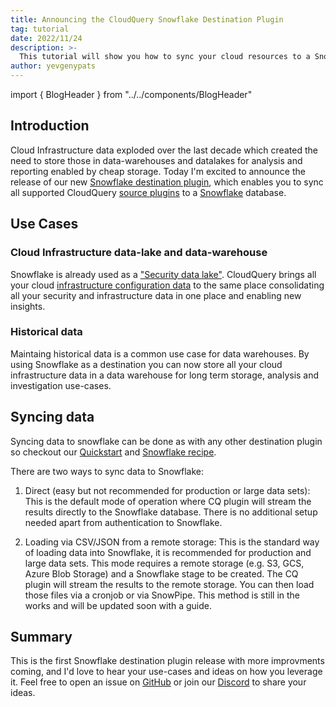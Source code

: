 ```yaml
---
title: Announcing the CloudQuery Snowflake Destination Plugin
tag: tutorial
date: 2022/11/24
description: >-
  This tutorial will show you how to sync your cloud resources to a Snowflake database.
author: yevgenypats
---
```


import { BlogHeader } from "../../components/BlogHeader"

<BlogHeader/>

## Introduction

Cloud Infrastructure data exploded over the last decade which created the need to store those in data-warehouses and datalakes for analysis and reporting enabled by cheap storage. Today I'm excited to announce the release of our new [Snowflake destination plugin](../docs/recipes/destinations/snowflake), which enables you to sync all supported CloudQuery [source plugins](../docs/plugins/sources) to a [Snowflake](https://www.snowflake.com/) database.

## Use Cases

### Cloud Infrastructure data-lake and data-warehouse

Snowflake is already used as a ["Security data lake"](https://www.snowflake.com/en/data-cloud/workloads/cybersecurity/). CloudQuery brings all your cloud [infrastructure configuration data](../docs/plugins/sources) to the same place consolidating all your security and infrastructure data in one place and enabling new insights.

### Historical data

Maintaing historical data is a common use case for data warehouses. By using Snowflake as a destination you can now store all your cloud infrastructure data in a data warehouse for long term storage, analysis and investigation use-cases.

## Syncing data

Syncing data to snowflake can be done as with any other destination plugin so checkout our [Quickstart](../docs/quickstart) and [Snowflake recipe](../docs/recipes/destinations/snowflake).

There are two ways to sync data to Snowflake:

1. Direct (easy but not recommended for production or large data sets): This is the default mode of operation where CQ plugin will stream the results directly to the Snowflake database. There is no additional setup needed apart from authentication to Snowflake.

2. Loading via CSV/JSON from a remote storage: This is the standard way of loading data into Snowflake, it is recommended for production and large data sets. This mode requires a remote storage (e.g. S3, GCS, Azure Blob Storage) and a Snowflake stage to be created. The CQ plugin will stream the results to the remote storage. You can then load those files via a cronjob or via SnowPipe. This method is still in the works and will be updated soon with a guide.

## Summary

This is the first Snowflake destination plugin release with more improvments coming, and I'd love to hear your use-cases and ideas on how you leverage it. Feel free to open an issue on [GitHub](https://github.com/cloudquery/cloudquery) or join our [Discord](https://cloudquery.io/discord) to share your ideas.
